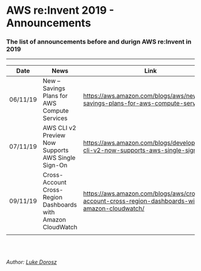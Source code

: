 # AWS re:Invent 2019 - Announcements
### The list of announcements before and durign AWS re:Invent in 2019

---

| Date | News | Link |
| --- | --- | ---|
| 06/11/19 | New – Savings Plans for AWS Compute Services | https://aws.amazon.com/blogs/aws/new-savings-plans-for-aws-compute-services/ |
| 07/11/19 | AWS CLI v2 Preview Now Supports AWS Single Sign-On | https://aws.amazon.com/blogs/developer/aws-cli-v2-now-supports-aws-single-sign-on/ |
| 09/11/19 | Cross-Account Cross-Region Dashboards with Amazon CloudWatch |https://aws.amazon.com/blogs/aws/cross-account-cross-region-dashboards-with-amazon-cloudwatch/ |
| | | |

<br>
<br>

*Author: [Luke Dorosz](https://twitter.com/mrdoro)*
